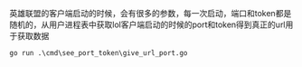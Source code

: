 英雄联盟的客户端启动的时候，会有很多的参数，每一次启动，端口和token都是随机的，从用户进程表中获取lol客户端启动的时候的port和token得到真正的url用于获取数据
```
go run .\cmd\see_port_token\give_url_port.go
```